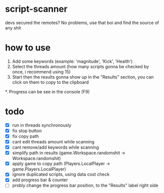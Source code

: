 # script-scanner
devs secured the remotes? No problems, use that boi and find the source of any shit

# how to use
1. Add some keywords (example: 'magnitude', 'Kick', 'Health')
2. Select the threads amount (how many scripts gonna be checked by once, i recommend using 15)
3. Start then the results gonna show up in the "Results" section, you can click on them to copy to the clipboard

*. Progress can be see in the console (F9)

# todo
- [x] run in threads synchronously
- [x] fix stop button
- [x] fix copy path
- [x] cant edit threads amount while scanning
- [x] cant remove/add keywords while scanning
- [x] simplify path in results (game.Workspace.randomshit -> Workspace.randomshit)
- [x] apply game to copy path (Players.LocalPlayer -> game.Players.LocalPlayer)
- [x] ignore duplicated scripts, using data cost check
- [x] add progress bar & counter
- [ ] probly change the progress bar position, to the "Results" label right side

